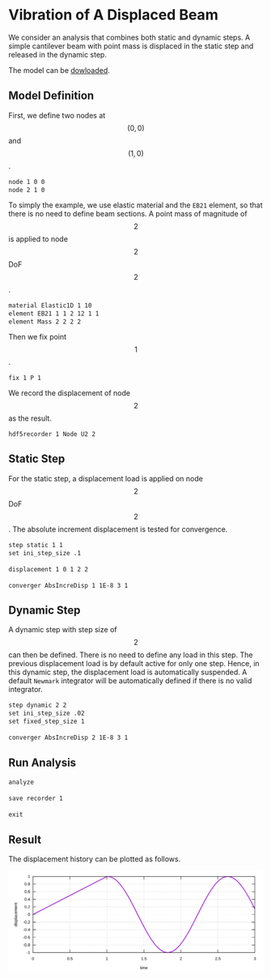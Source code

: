 # Vibration of A Displaced Beam

We consider an analysis that combines both static and dynamic steps. A simple cantilever beam with point mass is
displaced in the static step and released in the dynamic step.

The model can be [dowloaded](vibration-of-a-displaced-beam.supan).

## Model Definition

First, we define two nodes at $$(0,0)$$ and $$(1,0)$$.

```
node 1 0 0
node 2 1 0
```

To simply the example, we use elastic material and the `EB21` element, so that there is no need to define beam sections.
A point mass of magnitude of $$2$$ is applied to node $$2$$ DoF $$2$$.

```
material Elastic1D 1 10
element EB21 1 1 2 12 1 1
element Mass 2 2 2 2
```

Then we fix point $$1$$.

```
fix 1 P 1
```

We record the displacement of node $$2$$ as the result.

```
hdf5recorder 1 Node U2 2
```

## Static Step

For the static step, a displacement load is applied on node $$2$$ DoF $$2$$. The absolute increment displacement is
tested for convergence.

```
step static 1 1
set ini_step_size .1

displacement 1 0 1 2 2

converger AbsIncreDisp 1 1E-8 3 1
```

## Dynamic Step

A dynamic step with step size of $$2$$ can then be defined. There is no need to define any load in this step. The
previous displacement load is by default active for only one step. Hence, in this dynamic step, the displacement load is
automatically suspended. A default `Newmark` integrator will be automatically defined if there is no valid integrator.

```
step dynamic 2 2
set ini_step_size .02
set fixed_step_size 1

converger AbsIncreDisp 2 1E-8 3 1
```

## Run Analysis

```
analyze

save recorder 1

exit
```

## Result

The displacement history can be plotted as follows.

![displacement history](vibration-of-a-displaced-beam.svg)
